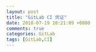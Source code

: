 ```yaml
---
layout: post
title: "GitLab CI 凭证"
date: 2018-07-19 10:21:09 +0800
comments: true
categories: GitLab 
tags: [GitLab,CI]
---
```

